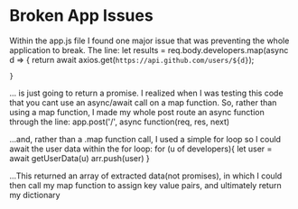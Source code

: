 # Broken App Issues
Within the app.js file I found one major issue that was preventing the whole application to break. 
The line: 
    let results = req.body.developers.map(async d => {
        return await axios.get(`https://api.github.com/users/${d}`);
        
    }

... is just going to return a promise. I realized when I was testing this code that you cant use an async/await call on a map function. 
So, rather than using a map function, I made my whole post route an async function through the line:
    app.post('/', async function(req, res, next) 

...and, rather than a .map function call, I used a simple for loop so I could await the user data within the for loop:
    for (u of developers){
    let user = await getUserData(u)
    arr.push(user)
  }

...This returned an array of extracted data(not promises), in which I could then call my map function to assign key value pairs, and ultimately return my dictionary
